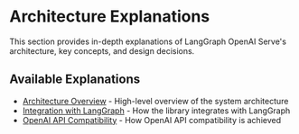 # Architecture Explanations

This section provides in-depth explanations of LangGraph OpenAI Serve's architecture, key concepts, and design decisions.

## Available Explanations

- [Architecture Overview](architecture.md) - High-level overview of the system architecture
- [Integration with LangGraph](langgraph-integration.md) - How the library integrates with LangGraph
- [OpenAI API Compatibility](openai-compatibility.md) - How OpenAI API compatibility is achieved
